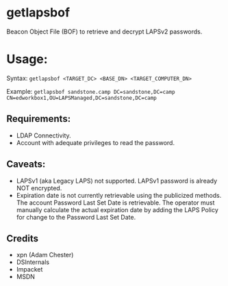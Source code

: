 # getlapsbof

Beacon Object File (BOF) to retrieve and decrypt LAPSv2 passwords.

# Usage:
Syntax: `getlapsbof <TARGET_DC> <BASE_DN> <TARGET_COMPUTER_DN>`

Example: `getlapsbof sandstone.camp DC=sandstone,DC=camp CN=edworkbox1,OU=LAPSManaged,DC=sandstone,DC=camp`


<picture will go here>

## Requirements:
- LDAP Connectivity.
- Account with adequate privileges to read the password.

## Caveats:
- LAPSv1 (aka Legacy LAPS) not supported. LAPSv1 password is already NOT encrypted.
- Expiration date is not currently retrievable using the publicized methods. The account Password Last Set Date is retrievable.
The operator must manually calculate the actual expiration date by adding the LAPS Policy for change to the Password Last Set Date.

## Credits
- xpn (Adam Chester)
- DSInternals
- Impacket
- MSDN
